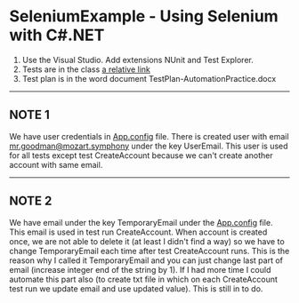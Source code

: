 SeleniumExample - Using Selenium with C#.NET
===============

1. Use the Visual Studio. Add extensions NUnit and Test Explorer.
2. Tests are in the class [a relative link](MainScenarios.cs)
3. Test plan is in the word document TestPlan-AutomationPractice.docx

---
## NOTE 1
We have user credentials in [App.config](/GuiTests/App.config) file.
There is created user with email mr.goodman@mozart.symphony under the key UserEmail.
This user is used for all tests except test CreateAccount because we can't create another account with same email.

---
## NOTE 2
We have email under the key TemporaryEmail under the [App.config](/GuiTests/App.config) file.
This email is used in test run CreateAccount.
When account is created once, we are not able to delete it (at least I didn't find a way) so we have to change TemporaryEmail each time after test CreateAccount runs.
This is the reason why I called it TemporaryEmail and you can just change last part of email (increase integer end of the string by 1).
If I had more time I could automate this part also (to create txt file in which on each CreateAccount test run we update email and use updated value). This is still in to do.
